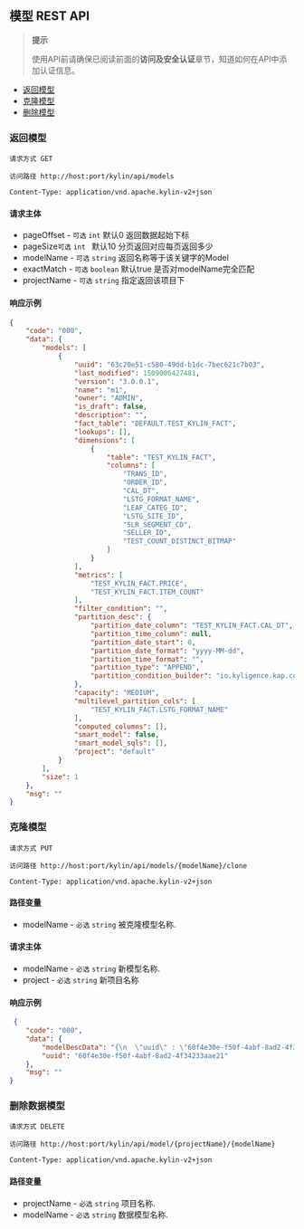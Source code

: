 ## 模型 REST API

> **提示**
>
> 使用API前请确保已阅读前面的**访问及安全认证**章节，知道如何在API中添加认证信息。
>


* [返回模型](#返回模型)
* [克隆模型](#克隆模型)
* [删除模型](#删除数据模型)

### 返回模型
`请求方式 GET`

`访问路径 http://host:port/kylin/api/models`

`Content-Type: application/vnd.apache.kylin-v2+json`

#### 请求主体
* pageOffset - `可选` `int` 默认0 返回数据起始下标
* pageSize`可选` `int ` 默认10 分页返回对应每页返回多少
* modelName - `可选` `string` 返回名称等于该关键字的Model
* exactMatch - `可选` `boolean` 默认true 是否对modelName完全匹配
* projectName - `可选` `string` 指定返回该项目下

#### 响应示例
```json
{
    "code": "000",
    "data": {
        "models": [
            {
                "uuid": "63c20e51-c580-49dd-b1dc-7bec621c7b03",
                "last_modified": 1509006427481,
                "version": "3.0.0.1",
                "name": "m1",
                "owner": "ADMIN",
                "is_draft": false,
                "description": "",
                "fact_table": "DEFAULT.TEST_KYLIN_FACT",
                "lookups": [],
                "dimensions": [
                    {
                        "table": "TEST_KYLIN_FACT",
                        "columns": [
                            "TRANS_ID",
                            "ORDER_ID",
                            "CAL_DT",
                            "LSTG_FORMAT_NAME",
                            "LEAF_CATEG_ID",
                            "LSTG_SITE_ID",
                            "SLR_SEGMENT_CD",
                            "SELLER_ID",
                            "TEST_COUNT_DISTINCT_BITMAP"
                        ]
                    }
                ],
                "metrics": [
                    "TEST_KYLIN_FACT.PRICE",
                    "TEST_KYLIN_FACT.ITEM_COUNT"
                ],
                "filter_condition": "",
                "partition_desc": {
                    "partition_date_column": "TEST_KYLIN_FACT.CAL_DT",
                    "partition_time_column": null,
                    "partition_date_start": 0,
                    "partition_date_format": "yyyy-MM-dd",
                    "partition_time_format": "",
                    "partition_type": "APPEND",
                    "partition_condition_builder": "io.kyligence.kap.cube.mp.MPSqlCondBuilder"
                },
                "capacity": "MEDIUM",
                "multilevel_partition_cols": [
                    "TEST_KYLIN_FACT.LSTG_FORMAT_NAME"
                ],
                "computed_columns": [],
                "smart_model": false,
                "smart_model_sqls": [],
                "project": "default"
            }
        ],
        "size": 1
    },
    "msg": ""
}
```

### 克隆模型
`请求方式 PUT`

`访问路径 http://host:port/kylin/api/models/{modelName}/clone`

`Content-Type: application/vnd.apache.kylin-v2+json`

#### 路径变量
* modelName - `必选` `string` 被克隆模型名称.

#### 请求主体
* modelName - `必选` `string` 新模型名称.
* project - `必选` `string` 新项目名称 


#### 响应示例
```json
 {
    "code": "000",
    "data": {
        "modelDescData": "{\n  \"uuid\" : \"60f4e30e-f50f-4abf-8ad2-4f34233aae21\",\n  \"last_modified\" : 1509010496630,\n  \"version\" : \"3.0.0.1\",\n  \"name\" : \"m2\",\n  \"owner\" : \"ADMIN\",\n  \"is_draft\" : false,\n  \"description\" : \"\",\n  \"fact_table\" : \"DEFAULT.TEST_KYLIN_FACT\",\n  \"lookups\" : [ ],\n  \"dimensions\" : [ {\n    \"table\" : \"TEST_KYLIN_FACT\",\n    \"columns\" : [ \"TRANS_ID\", \"ORDER_ID\", \"CAL_DT\", \"LSTG_FORMAT_NAME\", \"LEAF_CATEG_ID\", \"LSTG_SITE_ID\", \"SLR_SEGMENT_CD\", \"SELLER_ID\", \"TEST_COUNT_DISTINCT_BITMAP\" ]\n  } ],\n  \"metrics\" : [ \"TEST_KYLIN_FACT.PRICE\", \"TEST_KYLIN_FACT.ITEM_COUNT\" ],\n  \"filter_condition\" : \"\",\n  \"partition_desc\" : {\n    \"partition_date_column\" : \"TEST_KYLIN_FACT.CAL_DT\",\n    \"partition_time_column\" : null,\n    \"partition_date_start\" : 0,\n    \"partition_date_format\" : \"yyyy-MM-dd\",\n    \"partition_time_format\" : \"\",\n    \"partition_type\" : \"APPEND\",\n    \"partition_condition_builder\" : \"io.kyligence.kap.cube.mp.MPSqlCondBuilder\"\n  },\n  \"capacity\" : \"MEDIUM\",\n  \"multilevel_partition_cols\" : [ \"TEST_KYLIN_FACT.LSTG_FORMAT_NAME\" ],\n  \"computed_columns\" : [ ]\n}",
        "uuid": "60f4e30e-f50f-4abf-8ad2-4f34233aae21"
    },
    "msg": ""
}
```

### 删除数据模型
`请求方式 DELETE`

`访问路径 http://host:port/kylin/api/model/{projectName}/{modelName}`

`Content-Type: application/vnd.apache.kylin-v2+json`

#### 路径变量
* projectName - `必选` `string` 项目名称.
* modelName - `必选` `string` 数据模型名称.
